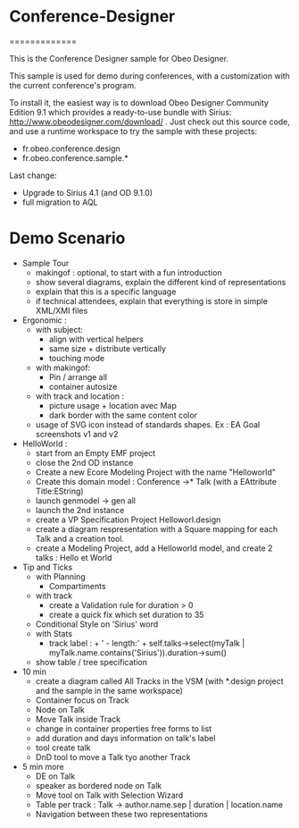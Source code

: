 # Conference-Designer
=============

This is the Conference Designer sample for Obeo Designer. 

This sample is used for demo during conferences, with a customization with the current conference's program.

To install it, the easiest way is to download Obeo Designer Community Edition 9.1 which provides a ready-to-use bundle with Sirius: http://www.obeodesigner.com/download/ . Just check out this source code, and use a runtime workspace to try the sample with these projects:
* fr.obeo.conference.design
* fr.obeo.conference.sample.*


Last change: 
* Upgrade to Sirius 4.1 (and OD 9.1.0)
* full migration to AQL

# Demo Scenario

- Sample Tour
	- makingof : optional, to start with a fun introduction
	- show several diagrams, explain the different kind of representations
	- explain that this is a specific language
	- if technical attendees, explain that everything is store in simple XML/XMI files
- Ergonomic : 
  - with subject:
    - align with vertical helpers
    - same size + distribute vertically
    - touching mode
  - with makingof:
    - Pin / arrange all
    - container autosize
  - with track and location :
    - picture usage + location avec Map
    - dark border with the same content color 
  - usage of SVG icon instead of standards shapes. Ex : EA Goal screenshots v1 and v2
- HelloWorld : 
  - start from an Empty EMF project
  - close the 2nd OD instance
  - Create a new Ecore Modeling Project with the name "Helloworld"
  - Create this domain model : Conference ->* Talk (with a EAttribute Title:EString)
  - launch genmodel -> gen all
  - launch the 2nd instance
  - create a VP Specification Project Helloworl.design
  - create a diagram respresentation with a Square mapping for each Talk and a creation tool.
  - create a Modeling Project, add a Helloworld model, and create 2 talks : Hello et World
- Tip and Ticks
  - with Planning
    - Compartiments
  - with track
    - create a Validation rule for duration > 0
    - create a quick fix which set duration to 35
  - Conditional Style on 'Sirius' word 
  - with Stats
    - track label :  + ' - length:' + self.talks->select(myTalk | myTalk.name.contains('Sirius')).duration->sum()   
  - show table / tree specification  
- 10 min
  - create a diagram called All Tracks in the VSM (with *.design project and the sample in the same workspace) 
  - Container focus on Track
  - Node on Talk
  - Move Talk inside Track
  - change in container properties free forms to list
  - add duration and days information on talk's label
  - tool create talk
  - DnD tool to move a Talk tyo another Track
- 5 min more
  - DE on Talk
  - speaker as bordered node on Talk
  - Move tool on Talk with Selection Wizard
  - Table per track : Talk -> author.name.sep | duration | location.name
  - Navigation between these two representations      
  
